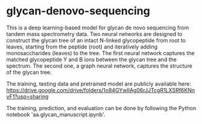 # glycan-denovo-sequencing

This is a deep learning-based model for glycan de novo sequencing from tandem mass spectrometry data. Two neural networks are designed to construct the glycan tree of an intact N-linked glycopeptide from root to leaves, starting from the peptide (root) and iteratively adding monosaccharides (leaves) to the tree. The first neural network captures the matched glycopeptide Y and B ions between the glycan tree and the spectrum. The second one, a graph neural network, captures the structure of the glycan tree.

The training, testing data and pretrained model are publicly available here: https://drive.google.com/drive/folders/1o84GYwIlAg06rJJTcgR1LXSRf6KNnvF1?usp=sharing

The training, prediction, and evaluation can be done by following the Python notebook 'aa.glycan_manuscript.ipynb'.
